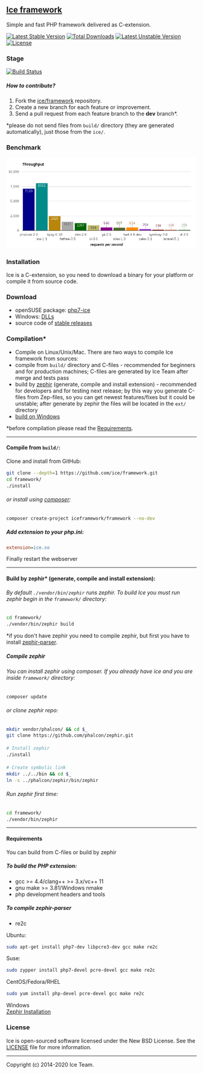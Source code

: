 ## [Ice framework](http://www.iceframework.org)
Simple and fast PHP framework delivered as C-extension.

[![Latest Stable Version](https://poser.pugx.org/iceframework/framework/v/stable.svg)](https://packagist.org/packages/iceframework/framework) [![Total Downloads](https://poser.pugx.org/iceframework/framework/downloads.svg)](https://packagist.org/packages/iceframework/framework) [![Latest Unstable Version](https://poser.pugx.org/iceframework/framework/v/unstable.svg)](https://packagist.org/packages/iceframework/framework) [![License](https://poser.pugx.org/iceframework/framework/license.svg)](https://packagist.org/packages/iceframework/framework)

### Stage
[![Build Status](https://travis-ci.org/ice/framework.svg?branch=dev)](https://travis-ci.org/ice/framework)

##### How to contribute?
1. Fork the [ice/framework](https://github.com/ice/framework) repository.
2. Create a new branch for each feature or improvement.
3. Send a pull request from each feature branch to the **dev** branch*.

*please do not send files from `build/` directory (they are generated automatically), just those from the `ice/`.

### Benchmark
[![RPS](https://raw.githubusercontent.com/ice/website/master/public/img/doc/benchmark.jpg)](http://www.iceframework.org/doc/introduction/benchmark)

### Installation
Ice is a C-extension, so you need to download a binary for your platform or compile it from source code.

### Download
* openSUSE package: [php7-ice](http://software.opensuse.org/package/php7-ice)
* Windows: [DLLs](http://www.iceframework.org/info/download)
* source code of [stable releases](https://github.com/ice/framework/releases)

### Compilation*
* Compile on Linux/Unix/Mac. There are two ways to compile Ice framework from sources:
 * compile from `build/` directory and C-files - recommended for beginners and for production machines; C-files are generated by Ice Team after merge and tests pass
 * build by [zephir](https://github.com/phalcon/zephir) (generate, compile and install extension) - recommended for developers and for testing next release; by this way you generate C-files from Zep-files, so you can get newest features/fixes but it could be unstable; after generate by zephir the files will be located in the `ext/` directory
* [build on Windows](http://www.iceframework.org//doc/introduction/windows)

*before compilation please read the [Requirements](#requirements).

***

#### Compile from `build/`:
Clone and install from GitHub:
```sh
git clone --depth=1 https://github.com/ice/framework.git
cd framework/
./install
```

###### or install using [composer](https://getcomposer.org/):
```sh
composer create-project iceframework/framework --no-dev
```

##### Add extension to your php.ini:
```ini
extension=ice.so
```

Finally restart the webserver

***

#### Build by zephir* (generate, compile and install extension):
###### By default `./vendor/bin/zephir` runs zephir. To build Ice you must run zephir begin in the `framework/` directory:
```sh
cd framework/
./vendor/bin/zephir build
```

*if you don't have zephir you need to compile zephir, but first you have to install [zephir-parser](https://github.com/ice/zephir-parser).

##### Compile zephir
###### You can install zephir using composer. If you already have ice and you are inside `framework/` directory:
```sh
composer update
```

###### or clone zephir repo:
```sh
mkdir vendor/phalcon/ && cd $_
git clone https://github.com/phalcon/zephir.git

# Install zephir
./install

# Create symbolic link
mkdir ../../bin && cd $_
ln -s ../phalcon/zephir/bin/zephir
```

###### Run zephir first time:
```sh
cd framework/
./vendor/bin/zephir
```

***

#### Requirements
You can build from C-files or build by zephir

##### To build the PHP extension:
* gcc >= 4.4/clang++ >= 3.x/vc++ 11
* gnu make >= 3.81/Windows nmake
* php development headers and tools

##### To compile zephir-parser
* re2c

Ubuntu:
```sh
sudo apt-get install php7-dev libpcre3-dev gcc make re2c
```

Suse:
```sh
sudo zypper install php7-devel pcre-devel gcc make re2c
```

CentOS/Fedora/RHEL
```sh
sudo yum install php-devel pcre-devel gcc make re2c
```

Windows  
[Zephir Installation](https://github.com/phalcon/zephir/blob/master/WINDOWS.md)

### License
Ice is open-sourced software licensed under the New BSD License. See the [LICENSE](http://www.iceframework.org/license) file for more information.

***
Copyright (c) 2014-2020 Ice Team.